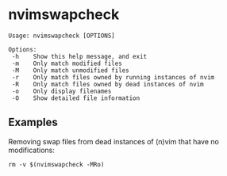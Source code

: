 nvimswapcheck
=============

```
Usage: nvimswapcheck [OPTIONS]

Options:
 -h    Show this help message, and exit
 -m    Only match modified files
 -M    Only match unmodified files
 -r    Only match files owned by running instances of nvim
 -R    Only match files owned by dead instances of nvim
 -o    Only display filenames
 -O    Show detailed file information
```


Examples
--------

Removing swap files from dead instances of (n)vim that have no modifications:
```
rm -v $(nvimswapcheck -MRo)
```
